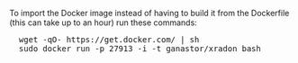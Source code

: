 To import the Docker image instead of having to build it from the Dockerfile (this can take up to an hour)
run these commands:
  <pre>
  wget -qO- https://get.docker.com/ | sh
  sudo docker run -p 27913 -i -t ganastor/xradon bash
  </pre>
